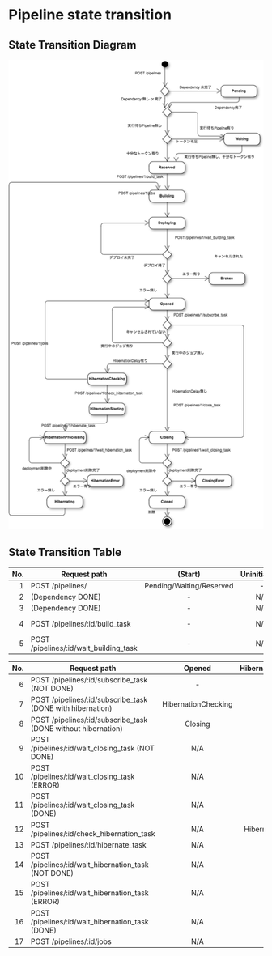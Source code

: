 # Pipeline state transition

## State Transition Diagram

![Pipeline state transition](./pipeline_state_transition.png)

## State Transition Table

| No. | Request path                     |  (Start) | Uninitialized | Broken | Pending  | Waiting  | Reserved | Building  | Deploying | Opened   | 
|----:|----------------------------------|:--------:|:-------------:|:------:|:--------:|:--------:|:--------:|:---------:|:---------:|:--------:|
|  1  | POST /pipelines/                 | Pending/Waiting/Reserved | -      |  - | -   |     -    |     -    |    -      |    -      |    -     |
|  2  | (Dependency DONE)                |  -       | N/A           | N/A    | Waiting/Reserved | N/A | N/A   | N/A       | N/A       | N/A      | 
|  3  | (Dependency DONE)                |  -       | N/A           | N/A    | N/A      | Reserved | N/A      | N/A       | N/A       | N/A      | 
|  4  | POST /pipelines/:id/build_task   |  -       | N/A           | N/A    | N/A      | N/A      | Building->Deploying  | N/A | N/A | N/A      | 
|  5  | POST /pipelines/:id/wait_building_task |  - | N/A           | N/A    | N/A      | N/A      | N/A      | N/A       | Opened    | N/A      | 

| No. | Request path                                                  | Opened              | HibernationChecking   | HibernationStarting   | HibernationProcessing | HibernationError | Hibernating | Closing  | ClosingError | Closed |
|----:|---------------------------------------------------------------|:-------------------:|:---------------------:|:---------------------:|:---------------------:|:----------------:|:-----------:|:--------:|:------------:|:------:|
|  6  | POST /pipelines/:id/subscribe_task (NOT DONE)                 | -                   | N/A                   |   N/A                 | N/A                   | N/A               | N/A        | N/A      | N/A          | N/A    |
|  7  | POST /pipelines/:id/subscribe_task (DONE with hibernation)    | HibernationChecking | N/A                   |   N/A                 | N/A                   | N/A               | N/A        | N/A      | N/A          | N/A    |
|  8  | POST /pipelines/:id/subscribe_task (DONE without hibernation) | Closing             | N/A                   |   N/A                 | N/A                   | N/A               | N/A        | N/A      | N/A          | N/A    |
|  9  | POST /pipelines/:id/wait_closing_task (NOT DONE)              | N/A                 | N/A                   |   N/A                 | N/A                   | N/A               | N/A        | -        | N/A          | N/A    |
| 10  | POST /pipelines/:id/wait_closing_task (ERROR)                 | N/A                 | N/A                   |   N/A                 | N/A                   | N/A               | N/A        | ClosingError  | N/A     | N/A    |
| 11  | POST /pipelines/:id/wait_closing_task (DONE)                  | N/A                 | N/A                   |   N/A                 | N/A                   | N/A               | N/A        | Closed   | N/A          | N/A    |
| 12  | POST /pipelines/:id/check_hibernation_task                    | N/A                 | HibernationStarting   | N/A                   | N/A                   | N/A               | N/A        | N/A      | N/A          | N/A    |
| 13  | POST /pipelines/:id/hibernate_task                            | N/A                 | N/A                   | HibernationProcessing | N/A                   | N/A               | N/A        | N/A      | N/A          | N/A    |
| 14  | POST /pipelines/:id/wait_hibernation_task (NOT DONE)          | N/A                 | N/A                   |   N/A                 | -                     | N/A               | N/A        | N/A      | N/A          | N/A    |
| 15  | POST /pipelines/:id/wait_hibernation_task (ERROR)             | N/A                 | N/A                   |   N/A                 | HibernationError      | N/A               | N/A        | N/A      | N/A          | N/A    |
| 16  | POST /pipelines/:id/wait_hibernation_task (DONE)              | N/A                 | N/A                   |   N/A                 | Hibernating           | N/A               | N/A        | N/A      | N/A          | N/A    |
| 17  | POST /pipelines/:id/jobs                                      | N/A                 | N/A                   |   N/A                 | N/A                   | N/A               | Building   | N/A      | N/A          | N/A    |
